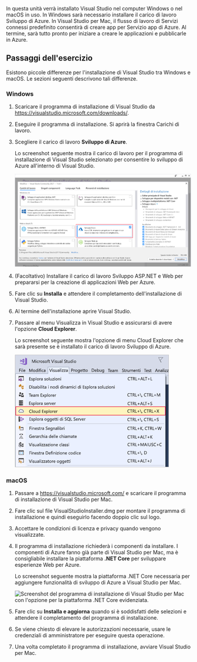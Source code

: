 In questa unità verrà installato Visual Studio nel computer Windows o nel macOS in uso. In Windows sarà necessario installare il carico di lavoro Sviluppo di Azure. In Visual Studio per Mac, il flusso di lavoro di Servizi connessi predefinito consentirà di creare app per Servizio app di Azure. Al termine, sarà tutto pronto per iniziare a creare le applicazioni e pubblicarle in Azure.

## <a name="exercise-steps"></a>Passaggi dell'esercizio

Esistono piccole differenze per l'installazione di Visual Studio tra Windows e macOS. Le sezioni seguenti descrivono tali differenze.

### <a name="windows"></a>Windows

1. Scaricare il programma di installazione di Visual Studio da https://visualstudio.microsoft.com/downloads/.

1. Eseguire il programma di installazione. Si aprirà la finestra Carichi di lavoro.

1. Scegliere il carico di lavoro **Sviluppo di Azure**.

    Lo screenshot seguente mostra il carico di lavoro per il programma di installazione di Visual Studio selezionato per consentire lo sviluppo di Azure all'interno di Visual Studio.

    ![Screenshot del programma di installazione di Visual Studio con il carico di lavoro di sviluppo di Azure evidenziato.](../media/5-select-azure-workload.png)

1. (Facoltativo) Installare il carico di lavoro Sviluppo ASP.NET e Web per prepararsi per la creazione di applicazioni Web per Azure.

1. Fare clic su **Installa** e attendere il completamento dell'installazione di Visual Studio.

1. Al termine dell'installazione aprire Visual Studio.

1. Passare al menu Visualizza in Visual Studio e assicurarsi di avere l'opzione **Cloud Explorer**.

    Lo screenshot seguente mostra l'opzione di menu Cloud Explorer che sarà presente se è installato il carico di lavoro Sviluppo di Azure.

    ![Screenshot del menu Visualizza di Visual Studio con l'opzione di menu Cloud Explorer evidenziata.](../media/5-verify-cloud-explorer.png)

### <a name="macos"></a>macOS

1. Passare a https://visualstudio.microsoft.com/ e scaricare il programma di installazione di Visual Studio per Mac.

1. Fare clic sul file VisualStudioInstaller.dmg per montare il programma di installazione e quindi eseguirlo facendo doppio clic sul logo.

1. Accettare le condizioni di licenza e privacy quando vengono visualizzate.

1. Il programma di installazione richiederà i componenti da installare. I componenti di Azure fanno già parte di Visual Studio per Mac, ma è consigliabile installare la piattaforma **.NET Core** per sviluppare esperienze Web per Azure.

    Lo screenshot seguente mostra la piattaforma .NET Core necessaria per aggiungere funzionalità di sviluppo di Azure a Visual Studio per Mac.

    ![Screenshot del programma di installazione di Visual Studio per Mac con l'opzione per la piattaforma .NET Core evidenziata.](../media/5-vsmac-install-net-core.png)

1. Fare clic su **Installa e aggiorna** quando si è soddisfatti delle selezioni e attendere il completamento del programma di installazione.

1. Se viene chiesto di elevare le autorizzazioni necessarie, usare le credenziali di amministratore per eseguire questa operazione.

1. Una volta completato il programma di installazione, avviare Visual Studio per Mac.
